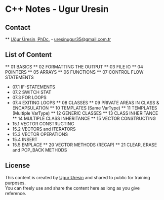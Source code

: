# C++ Notes - Ugur Uresin

## Contact
** [Uğur Üresin, PhDc.](https:**github.com/ugururesin) - [uresinugur35@gmail.com.tr](mailto:uresinugur35@gmail.com.tr)

## List of Content
** 01 BASICS
** 02 FORMATTING THE OUTPUT
** 03 FILE IO
** 04 POINTERS
** 05 ARRAYS
** 06 FUNCTIONS
** 07 CONTROL FLOW STATEMENTS
* 07.1 IF-STATEMENTS
* 07.2 SWITCH STAT
* 07.3 FOR LOOPS
* 07.4 EXITING LOOPS
** 08 CLASSES
** 09 PRIVATE AREAS IN CLASS & ENCAPSULATION
** 10 TEMPLATES (Same VarType)
** 11 TEMPLATES (Multiple VarType)
** 12 GENERIC CLASSES
** 13 CLASS INHERITANCE
** 14 MULTIPLE CLASS INHERITANCE
** 15 VECTOR CONSTRUCTING
* 15.1 VECTOR CONSTRUCTING
* 15.2 VECTORS and ITERATORS
* 15.3 VECTOR OPERATIONS
* 15.4 INSERT
* 15.5 EMPLACE
** 20 VECTOR METHODS (RECAP)
** 21 CLEAR, ERASE and POP_BACK METHODS

## License
This content is created by [Ugur Uresin](mailto:uresinugur35@gmail.com.tr) and shared to public for training purposes.  
You can freely use and share the content here as long as you give reference.
